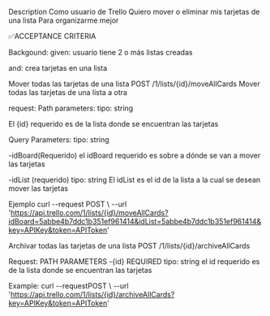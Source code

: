 Description Como usuario de Trello Quiero mover o eliminar mis tarjetas de una lista Para organizarme mejor

✅ACCEPTANCE CRITERIA

Backgound: given: usuario tiene 2 o más listas creadas

and: crea tarjetas en una lista

Mover todas las tarjetas de una lista POST /1/lists/{id}/moveAllCards Mover todas las tarjetas de una lista a otra

request: Path parameters: tipo: string

El {id} requerido es de la lista donde se encuentran las tarjetas

Query Parameters: tipo: string

-idBoard(Requerido) el idBoard requerido es sobre a dónde se van a mover las tarjetas

-idList (requerido) tipo: string El idList es el id de la lista a la cual se desean mover las tarjetas

Ejemplo curl --request POST \ --url
'https://api.trello.com/1/lists/{id}/moveAllCards?idBoard=5abbe4b7ddc1b351ef961414&idList=5abbe4b7ddc1b351ef961414&key=APIKey&token=APIToken'

Archivar todas las tarjetas de una lista POST /1/lists/{id}/archiveAllCards

Request: PATH PARAMETERS -{id} REQUIRED tipo: string el id requerido es de la lista donde se encuentran las tarjetas

Example: curl --requestPOST \ --url 'https://api.trello.com/1/lists/{id}/archiveAllCards?key=APIKey&token=APIToken'
